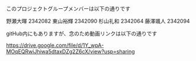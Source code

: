 このプロジェクトグループメンバーは以下の通りです

野瀬大暉 2342082
東山裕輝 2342090
杉山礼和 2342064
藤澤颯人 2342094

gitHub内にもありますが、念のため動画リンクは以下の通りです

https://drive.google.com/file/d/1Y_wpA-MOqEQRwiJhiwa5dtaxDZg2Z6cX/view?usp=sharing
